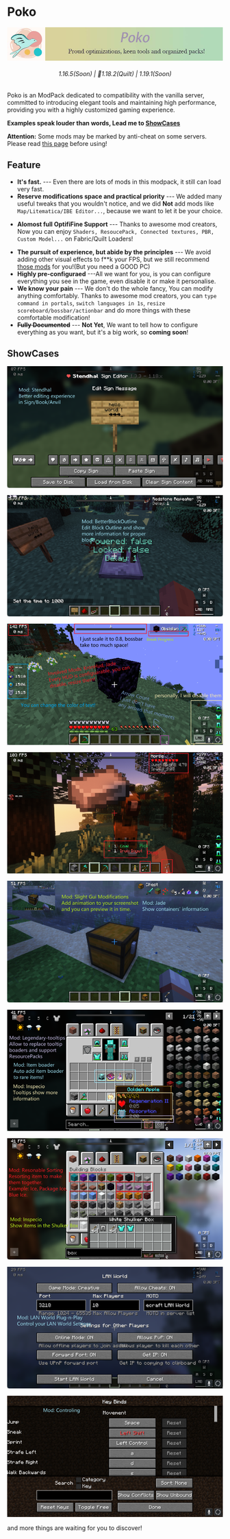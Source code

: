 # Poko
![banner](./assets/banner.jpg)
<h6 align="center">1.16.5(Soon) | 🔼1.18.2(Quilt) | 1.19.1(Soon) </h6>
Poko is an ModPack dedicated to compatibility with the vanilla server, committed to introducing elegant tools and maintaining high performance, providing you with a highly customized gaming experience.

**Examples speak louder than words, Lead me to [ShowCases](#showcases)**

**Attention:** Some mods may be marked by anti-cheat on some servers. Please read [this page](./multi-play) before using!

## Feature

- **It's fast.** --- Even there are lots of mods in this modpack, it still can load very fast.
- **Reserve modifications space and practical priority** --- We added many useful tweaks that you wouldn't notice, and we did **Not** add mods like `Map/Litematica/IBE Editor...`, because we want to let it be your choice.
* **Alomost full OptifiFine Support** --- Thanks to awesome mod creators, Now you can enjoy `Shaders, ResoucePack, Connected textures, PBR, Custom Model...` on Fabric/Quilt Loaders!
- **The pursuit of experience, but abide by the principles** --- We avoid adding other visual effects to f**k your FPS, but we still recommend [those mods](./recommend) for you!(But you need a GOOD PC)
- **Highly pre-configuraed** ---All we want for you, is you can configure everything you see in the game, even disable it or make it personalise.
- **We know your pain** --- We don't do the whole fancy, You can modify anything comfortably. Thanks to awesome mod creators, you can `type command in portals`, `switch languages in 1s`,  `resize scoreboard/bossbar/actionbar` and do more things with these comfortable modification!
- **~~Fully Documented~~** --- **Not Yet**, We want to tell how to configure everything as you want, but it's a big work, so **coming soon**!

## ShowCases

![Utilities](./assets/showcase_Utilities-3.png)

![Utilities](./assets/showcase_Utilities-4.png)

![Useful Hud](./assets/showcase_HUD-1.png)

![HUD](./assets/showcase_HUD-2.png)

![HUD](./assets/showcase_HUD-3.png)

![Item](./assets/showcase_Item-1.png)

![Item](./assets/showcase_Item-2.png)

![Utilities](./assets/showcase_Utilities-1.png)

![Utilities](./assets/showcase_Utilities-2.png)



and more things are waiting for you to discover!
